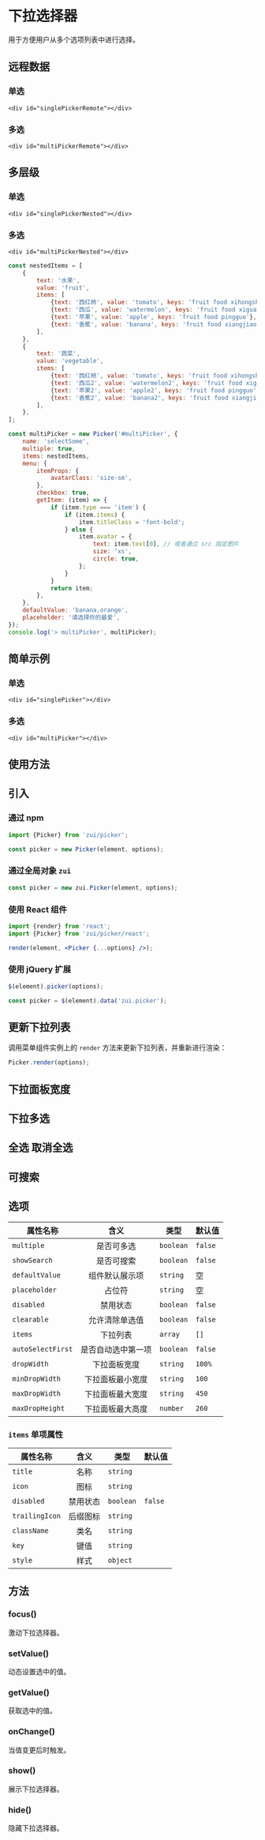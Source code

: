 # 下拉选择器

用于方便用户从多个选项列表中进行选择。

## 远程数据

### 单选

```html:example
<div id="singlePickerRemote"></div>
```

### 多选

```html:example
<div id="multiPickerRemote"></div>
```

## 多层级

### 单选

```html:example
<div id="singlePickerNested"></div>
```

### 多选

```html:example
<div id="multiPickerNested"></div>
```

```js
const nestedItems = [
    {
        text: '水果',
        value: 'fruit',
        items: [
            {text: '西红柿', value: 'tomato', keys: 'fruit food xihongshi', subtitle: '绿色蔬菜'},
            {text: '西瓜', value: 'watermelon', keys: 'fruit food xigua'},
            {text: '苹果', value: 'apple', keys: 'fruit food pingguo'},
            {text: '香蕉', value: 'banana', keys: 'fruit food xiangjiao'},
        ],
    },
    {
        text: '蔬菜',
        value: 'vegetable',
        items: [
            {text: '西红柿', value: 'tomato', keys: 'fruit food xihongshi'},
            {text: '西瓜2', value: 'watermelon2', keys: 'fruit food xigua'},
            {text: '苹果2', value: 'apple2', keys: 'fruit food pingguo'},
            {text: '香蕉2', value: 'banana2', keys: 'fruit food xiangjiao'},
        ],
    },
];

const multiPicker = new Picker('#multiPicker', {
    name: 'selectSome',
    multiple: true,
    items: nestedItems,
    menu: {
        itemProps: {
            avatarClass: 'size-sm',
        },
        checkbox: true,
        getItem: (item) => {
            if (item.type === 'item') {
                if (item.items) {
                    item.titleClass = 'font-bold';
                } else {
                    item.avatar = {
                        text: item.text[0], // 或者通过 src 指定图片
                        size: 'xs',
                        circle: true,
                    };
                }
            }
            return item;
        },
    },
    defaultValue: 'banana,orange',
    placeholder: '请选择你的最爱',
});
console.log('> multiPicker', multiPicker);
```

## 简单示例

### 单选

```html:example
<div id="singlePicker"></div>
```

### 多选

```html:example
<div id="multiPicker"></div>
```

## 使用方法


## 引入

### 通过 npm

```js
import {Picker} from 'zui/picker';

const picker = new Picker(element, options);
```

### 通过全局对象 `zui`

```js
const picker = new zui.Picker(element, options);
```

### 使用 React 组件

```jsx
import {render} from 'react';
import {Picker} from 'zui/picker/react';

render(element, <Picker {...options} />);
```

### 使用 jQuery 扩展

```js
$(element).picker(options);

const picker = $(element).data('zui.picker');
```

## 更新下拉列表

调用菜单组件实例上的 `render` 方法来更新下拉列表，并重新进行渲染：

```js
Picker.render(options);
```

## 下拉面板宽度

## 下拉多选

## 全选 取消全选

## 可搜索

## 选项

| 属性名称           | 含义             | 类型 | 默认值  |
| ----------------- |:----------------:| ----- |----- |
| `multiple`        | 是否可多选         | `boolean` |  `false` |
| `showSearch`      | 是否可搜索         | `boolean` |  `false` |
| `defaultValue`    | 组件默认展示项     | `string` |  空 |
| `placeholder`     | 占位符             | `string` |  空 |
| `disabled`        | 禁用状态           | `boolean` |  `false` |
| `clearable`       | 允许清除单选值		  | `boolean` |  `false` |
| `items`           | 下拉列表		        | `array` |  `[]` |
| `autoSelectFirst` | 是否自动选中第一项	| `boolean` |  `false` |
| `dropWidth`       | 下拉面板宽度	      | `string` |  `100%` |
| `minDropWidth`    | 下拉面板最小宽度	   | `string` |  `100`  |
| `maxDropWidth`    | 下拉面板最大宽度	   | `string` |  `450` |
| `maxDropHeight`   | 下拉面板最大高度		 | `number` |  `260` |

### `items` 单项属性

| 属性名称           | 含义                | 类型     | 默认值  |
| ----------------- |:-------------------:| -------- |----- |
| `title`           | 名称                 | `string` |   |
| `icon`            | 图标                 | `string` |   |
| `disabled`        | 禁用状态             | `boolean` | `false` |
| `trailingIcon`    | 后缀图标             | `string`   |   |
| `className`       | 类名                 | `string`   |   |
| `key`             | 键值                 | `string`   |   |
| `style`           | 样式                 | `object`   |   |


## 方法

### focus()

激动下拉选择器。

### setValue()

动态设置选中的值。

### getValue()

获取选中的值。

### onChange()

当值变更后时触发。

### show()

展示下拉选择器。

### hide()

隐藏下拉选择器。
